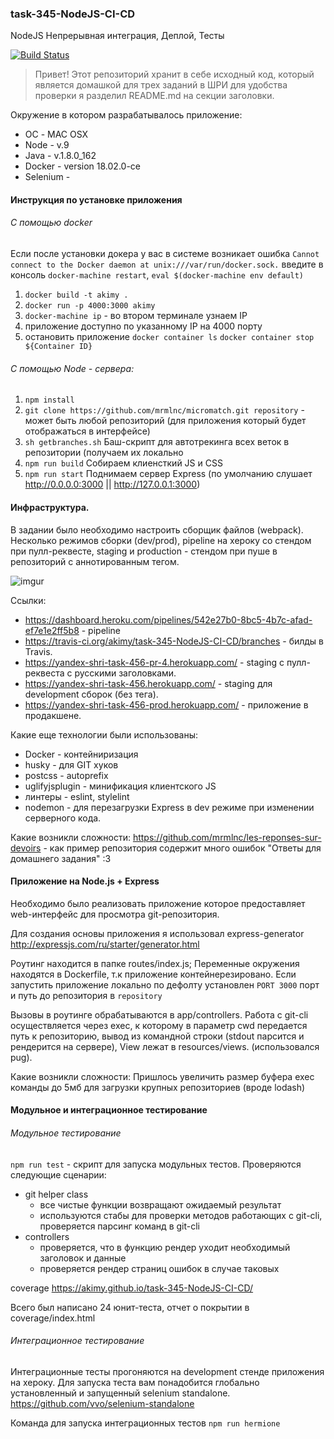 ### task-345-NodeJS-CI-CD
NodeJS Непрерывная интеграция, Деплой, Тесты

[![Build Status](https://travis-ci.org/akimy/task-345-NodeJS-CI-CD.svg?branch=master)](https://travis-ci.org/akimy/task-345-NodeJS-CI-CD)

> Привет! Этот репозиторий хранит в себе исходный код, который является домашкой для трех заданий в ШРИ
для удобства проверки я разделил README.md на секции заголовки.

Окружение в котором разрабатывалось приложение:
* ОС - MAC OSX
* Node - v.9
* Java - v.1.8.0_162
* Docker - version 18.02.0-ce
* Selenium - 
#### Инструкция по установке приложения

###### С помощью docker
Если после установки докера у вас в системе возникает ошибка ```Cannot connect to the Docker daemon at unix:///var/run/docker.sock.``` введите в консоль ```docker-machine restart```, ```eval $(docker-machine env default)```
   
  1. ```docker build -t akimy .```  
  2. ```docker run -p 4000:3000 akimy```  
  3. ```docker-machine ip``` - во втором терминале узнаем IP   
  4. приложение доступно по указанному IP на 4000 порту
  5. остановить приложение ```docker container ls``` ```docker container stop ${Container ID}```

###### С помощью Node - сервера:
  1. ```npm install```  
  2. ```git clone https://github.com/mrmlnc/micromatch.git repository``` - может быть любой репозиторий (для приложения который будет отображаться в интерфейсе)
  3. ```sh getbranches.sh``` Баш-скрипт для автотрекинга всех веток в репозитории (получаем их локально
  4. ```npm run build``` Собираем клиенсткий JS и CSS  
  5. ```npm run start``` Поднимаем сервер Express (по умолчанию слушает http://0.0.0.0:3000 || http://127.0.0.1:3000)

#### Инфраструктура.
В задании было необходимо настроить сборщик файлов (webpack). Несколько режимов сборки (dev/prod), pipeline на хероку со стендом при пулл-реквесте, staging и production - стендом при пуше в репозиторий с аннотированным тегом.

![imgur](https://i.imgur.com/cdWAJNt.png)

Ссылки:
* https://dashboard.heroku.com/pipelines/542e27b0-8bc5-4b7c-afad-ef7e1e2ff5b8 - pipeline
* https://travis-ci.org/akimy/task-345-NodeJS-CI-CD/branches - билды в Travis.
* https://yandex-shri-task-456-pr-4.herokuapp.com/ - staging с пулл-реквеста с русскими заголовками.
* https://yandex-shri-task-456.herokuapp.com/ - staging для development сборок (без тега).
* https://yandex-shri-task-456-prod.herokuapp.com/ - приложение в продакшене.

Какие еще технологии были использованы:
* Docker - контейниризация
* husky - для GIT хуков 
* postcss - autoprefix
* uglifyjsplugin - минификация клиентского JS
* линтеры - eslint, stylelint
* nodemon - для перезагрузки Express в dev режиме при изменении серверного кода.

Какие возникли сложности:
https://github.com/mrmlnc/les-reponses-sur-devoirs - как пример репозитория содержит много ошибок
"Ответы для домашнего задания" :3

####  Приложение на Node.js + Express
Необходимо было реализовать приложение которое предоставляет web-интерфейс для просмотра git-репозитория.

Для создания основы приложения я использовал express-generator http://expressjs.com/ru/starter/generator.html

Роутинг находится в папке routes/index.js;
Переменные окружения находятся в Dockerfile, т.к приложение контейнерезировано. Если запустить приложение локально по дефолту установлен `PORT 3000` порт и путь до репозитория в `repository`

Вызовы в роутинге обрабатываются в app/controllers.
Работа с git-cli осуществляется через exec, к которому в параметр cwd передается путь к репозиторию, вывод из командной строки (stdout парсится и рендерится на сервере), View лежат в resources/views. (использовался pug).  

Какие возникли сложности:
Пришлось увеличить размер буфера exec команды до 5мб для загрузки крупных репозиториев (вроде lodash)

#### Модульное и интеграционное тестирование
###### Модульное тестирование
```npm run test``` - скрипт для запуска модульных тестов.
Проверяются следующие сценарии:
* git helper class
  * все чистые функции возвращают ожидаемый результат
  * используются стабы для проверки методов работающих с git-cli, проверяется парсинг команд в git-cli
* controllers 
  * проверяется, что в функцию рендер уходит необходимый заголовок и данные
  * проверяется рендер страниц ошибок в случае таковых

coverage https://akimy.github.io/task-345-NodeJS-CI-CD/

Всего был написано 24 юнит-теста, отчет о покрытии в coverage/index.html
###### Интеграционное тестирование
Интеграционные тесты прогоняются на development стенде приложения на хероку.
Для запуска теста вам понадобится глобально установленный и запущенный selenium standalone.
https://github.com/vvo/selenium-standalone

Команда для запуска интеграционных тестов
```npm run hermione```
